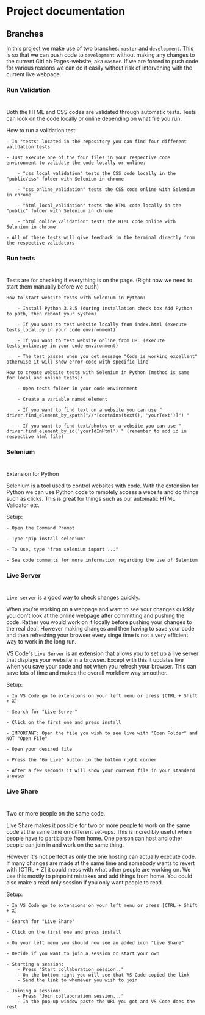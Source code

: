 # Project documentation

## Branches

In this project we make use of two branches: `master` and `development`. This is so that we can push code to `development` without making any changes to the current GitLab Pages-website, aka `master`. If we are forced to push code for various reasons we can do it easily without risk of intervening with the current live webpage.

### Run Validation 

#

Both the HTML and CSS codes are validated through automatic tests. Tests can look on the code locally or online depending on what file you run.

How to run a validation test:

    - In "tests" located in the repository you can find four different validation tests

    - Just execute one of the four files in your respective code environment to validate the code locally or online:

        - "css_local_validation" tests the CSS code locally in the "public/css" folder with Selenium in chrome
        
        - "css_online_validation" tests the CSS code online with Selenium in chrome

        - "html_local_validation" tests the HTML code locally in the "public" folder with Selenium in chrome

        - "html_online_validation" tests the HTML code online with Selenium in chrome

    - All of these tests will give feedback in the terminal directly from the respective validators


### Run tests 

#

Tests are for checking if everything is on the page. (Right now we need to start them manually before we push)

    How to start website tests with Selenium in Python:

        - Install Python 3.8.5 (during installation check box Add Python to path, then reboot your system)

        - If you want to test website locally from index.html (execute tests_local.py in your code environment)

        - If you want to test website online from URL (execute tests_online.py in your code environment)

        - The test passes when you get message "Code is working excellent" otherwise it will show error code with specific line

    How to create website tests with Selenium in Python (method is same for local and online tests):

        - Open tests folder in your code environment

        - Create a variable named element

        - If you want to find text on a website you can use " driver.find_element_by_xpath("//*[contains(text(), 'yourText')]") "

        - If you want to find text/photos on a website you can use " driver.find_element_by_id('yourIdInHtml') " (remember to add id in respective html file)

### Selenium

#

Extension for Python

Selenium is a tool used to control websites with code. With the extension for Python we can use Python code to remotely access a website and do things such as clicks. This is great for things such as our automatic HTML Validator etc.

Setup: 

    - Open the Command Prompt

    - Type "pip install selenium"

    - To use, type "from selenium import ..."
    
    - See code comments for more information regarding the use of Selenium        

### Live Server

#

`Live server` is a good way to check changes quickly.

When you're working on a webpage and want to see your changes quickly you don't look at the online webpage after committing and pushing the code. Rather you would work on it locally before pushing your changes to the real deal. However making changes and then having to save your code and then refreshing your browser every singe time is not a very efficient way to work in the long run.

VS Code's `Live Server` is an extension that allows you to set up a live server that displays your website in a browser. Except with this it updates live when you save your code and not when you refresh your browser. This can save lots of time and makes the overall workflow way smoother.

Setup:

    - In VS Code go to extensions on your left menu or press [CTRL + Shift + X]

    - Search for "Live Server"

    - Click on the first one and press install 

    - IMPORTANT: Open the file you wish to see live with "Open Folder" and NOT "Open File"

    - Open your desired file

    - Press the "Go Live" button in the bottom right corner

    - After a few seconds it will show your current file in your standard browser

### Live Share

#

Two or more people on the same code.

Live Share makes it possible for two or more people to work on the same code at the same time on different set-ups. This is incredibly useful when people have to participate from home. One person can host and other people can join in and work on the same thing.

However it's not perfect as only the one hosting can actually execute code. If many changes are made at the same time and somebody wants to revert with [CTRL + Z] it could mess with what other people are working on. We use this mostly to pinpoint mistakes and add things from home. You could also make a read only session if you only want people to read.

Setup:

    - In VS Code go to extensions on your left menu or press [CTRL + Shift + X]

    - Search for "Live Share"

    - Click on the first one and press install 

    - On your left menu you should now see an added icon "Live Share"

    - Decide if you want to join a session or start your own

    - Starting a session:
        - Press "Start collaboration session.."
        - On the bottom right you will see that VS Code copied the link
        - Send the link to whomever you wish to join

    - Joining a session:
        - Press "Join collaboration session..."
        - In the pop-up window paste the URL you got and VS Code does the rest




